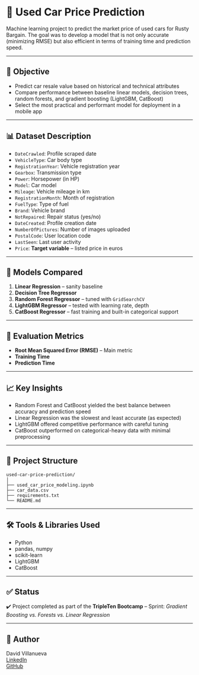 # 🚗 Used Car Price Prediction

Machine learning project to predict the market price of used cars for Rusty Bargain. The goal was to develop a model that is not only accurate (minimizing RMSE) but also efficient in terms of training time and prediction speed.

---

## 📌 Objective

- Predict car resale value based on historical and technical attributes
- Compare performance between baseline linear models, decision trees, random forests, and gradient boosting (LightGBM, CatBoost)
- Select the most practical and performant model for deployment in a mobile app

---

## 📊 Dataset Description

- `DateCrawled`: Profile scraped date
- `VehicleType`: Car body type
- `RegistrationYear`: Vehicle registration year
- `Gearbox`: Transmission type
- `Power`: Horsepower (in HP)
- `Model`: Car model
- `Mileage`: Vehicle mileage in km
- `RegistrationMonth`: Month of registration
- `FuelType`: Type of fuel
- `Brand`: Vehicle brand
- `NotRepaired`: Repair status (yes/no)
- `DateCreated`: Profile creation date
- `NumberOfPictures`: Number of images uploaded
- `PostalCode`: User location code
- `LastSeen`: Last user activity
- `Price`: **Target variable** – listed price in euros

---

## 🧪 Models Compared

1. **Linear Regression** – sanity baseline
2. **Decision Tree Regressor**
3. **Random Forest Regressor** – tuned with `GridSearchCV`
4. **LightGBM Regressor** – tested with learning rate, depth
5. **CatBoost Regressor** – fast training and built-in categorical support

---

## 🧠 Evaluation Metrics

- **Root Mean Squared Error (RMSE)** – Main metric
- **Training Time**
- **Prediction Time**

---

## 📈 Key Insights

- Random Forest and CatBoost yielded the best balance between accuracy and prediction speed
- Linear Regression was the slowest and least accurate (as expected)
- LightGBM offered competitive performance with careful tuning
- CatBoost outperformed on categorical-heavy data with minimal preprocessing

---

## 📁 Project Structure

```
used-car-price-prediction/
│
├── used_car_price_modeling.ipynb
├── car_data.csv
├── requirements.txt
└── README.md
```

---

## 🛠️ Tools & Libraries Used

- Python
- pandas, numpy
- scikit-learn
- LightGBM
- CatBoost

---

## ✅ Status

✔️ Project completed as part of the **TripleTen Bootcamp** – Sprint: *Gradient Boosting vs. Forests vs. Linear Regression*

---

## 📌 Author

David Villanueva  
[LinkedIn](https://www.linkedin.com/in/david-villanueva-59659727)  
[GitHub](https://github.com/lolapaul)
